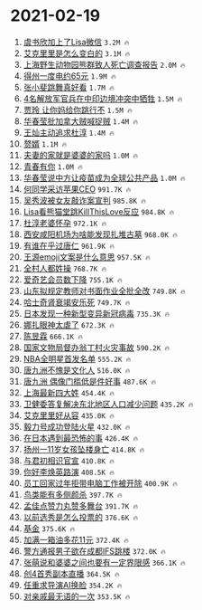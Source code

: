# 2021-02-19

1. [虞书欣加上了Lisa微信](https://s.weibo.com/weibo?q=%23%E8%99%9E%E4%B9%A6%E6%AC%A3%E5%8A%A0%E4%B8%8A%E4%BA%86Lisa%E5%BE%AE%E4%BF%A1%23&Refer=top) `3.2M 🔥`
1. [艾克里里是怎么变白的](https://s.weibo.com/weibo?q=%E8%89%BE%E5%85%8B%E9%87%8C%E9%87%8C%E6%98%AF%E6%80%8E%E4%B9%88%E5%8F%98%E7%99%BD%E7%9A%84&Refer=top) `3.1M 🔥`
1. [上海野生动物园熊群致人死亡调查报告](https://s.weibo.com/weibo?q=%23%E4%B8%8A%E6%B5%B7%E9%87%8E%E7%94%9F%E5%8A%A8%E7%89%A9%E5%9B%AD%E7%86%8A%E7%BE%A4%E8%87%B4%E4%BA%BA%E6%AD%BB%E4%BA%A1%E8%B0%83%E6%9F%A5%E6%8A%A5%E5%91%8A%23&Refer=top) `2.0M 🔥`
1. [得州一度电约65元](https://s.weibo.com/weibo?q=%23%E5%BE%97%E5%B7%9E%E4%B8%80%E5%BA%A6%E7%94%B5%E7%BA%A665%E5%85%83%23&Refer=top) `1.9M 🔥`
1. [张小斐跳舞真好看](https://s.weibo.com/weibo?q=%23%E5%BC%A0%E5%B0%8F%E6%96%90%E8%B7%B3%E8%88%9E%E7%9C%9F%E5%A5%BD%E7%9C%8B%23&Refer=top) `1.7M 🔥`
1. [4名解放军官兵在中印边境冲突中牺牲](https://s.weibo.com/weibo?q=%234%E5%90%8D%E8%A7%A3%E6%94%BE%E5%86%9B%E5%AE%98%E5%85%B5%E5%9C%A8%E4%B8%AD%E5%8D%B0%E8%BE%B9%E5%A2%83%E5%86%B2%E7%AA%81%E4%B8%AD%E7%89%BA%E7%89%B2%23&Refer=top) `1.5M 🔥`
1. [贾玲 让你妈给你跳行不](https://s.weibo.com/weibo?q=%E8%B4%BE%E7%8E%B2%20%E8%AE%A9%E4%BD%A0%E5%A6%88%E7%BB%99%E4%BD%A0%E8%B7%B3%E8%A1%8C%E4%B8%8D&Refer=top) `1.5M 🔥`
1. [华春莹批加拿大贼喊捉贼](https://s.weibo.com/weibo?q=%23%E5%8D%8E%E6%98%A5%E8%8E%B9%E6%89%B9%E5%8A%A0%E6%8B%BF%E5%A4%A7%E8%B4%BC%E5%96%8A%E6%8D%89%E8%B4%BC%23&Refer=top) `1.4M 🔥`
1. [王灿主动追求杜淳](https://s.weibo.com/weibo?q=%23%E7%8E%8B%E7%81%BF%E4%B8%BB%E5%8A%A8%E8%BF%BD%E6%B1%82%E6%9D%9C%E6%B7%B3%23&Refer=top) `1.4M 🔥`
1. [赘婿](https://s.weibo.com/weibo?q=%E8%B5%98%E5%A9%BF&Refer=top) `1.1M 🔥`
1. [夫妻的家就是婆婆的家吗](https://s.weibo.com/weibo?q=%23%E5%A4%AB%E5%A6%BB%E7%9A%84%E5%AE%B6%E5%B0%B1%E6%98%AF%E5%A9%86%E5%A9%86%E7%9A%84%E5%AE%B6%E5%90%97%23&Refer=top) `1.0M 🔥`
1. [青春有你](https://s.weibo.com/weibo?q=%E9%9D%92%E6%98%A5%E6%9C%89%E4%BD%A0&Refer=top) `1.0M 🔥`
1. [华春莹说中方让疫苗成为全球公共产品](https://s.weibo.com/weibo?q=%23%E5%8D%8E%E6%98%A5%E8%8E%B9%E8%AF%B4%E4%B8%AD%E6%96%B9%E8%AE%A9%E7%96%AB%E8%8B%97%E6%88%90%E4%B8%BA%E5%85%A8%E7%90%83%E5%85%AC%E5%85%B1%E4%BA%A7%E5%93%81%23&Refer=top) `1.0M 🔥`
1. [何同学采访苹果CEO](https://s.weibo.com/weibo?q=%23%E4%BD%95%E5%90%8C%E5%AD%A6%E9%87%87%E8%AE%BF%E8%8B%B9%E6%9E%9CCEO%23&Refer=top) `991.7K 🔥`
1. [吴秀波被女友敲诈案宣判](https://s.weibo.com/weibo?q=%23%E5%90%B4%E7%A7%80%E6%B3%A2%E8%A2%AB%E5%A5%B3%E5%8F%8B%E6%95%B2%E8%AF%88%E6%A1%88%E5%AE%A3%E5%88%A4%23&Refer=top) `985.8K 🔥`
1. [Lisa看熊猫堂跳KillThisLove反应](https://s.weibo.com/weibo?q=%23Lisa%E7%9C%8B%E7%86%8A%E7%8C%AB%E5%A0%82%E8%B7%B3KillThisLove%E5%8F%8D%E5%BA%94%23&Refer=top) `984.8K 🔥`
1. [杜淳老婆怀孕](https://s.weibo.com/weibo?q=%23%E6%9D%9C%E6%B7%B3%E8%80%81%E5%A9%86%E6%80%80%E5%AD%95%23&Refer=top) `972.1K 🔥`
1. [西安咸阳机场为啥能发现扎堆古墓](https://s.weibo.com/weibo?q=%23%E8%A5%BF%E5%AE%89%E5%92%B8%E9%98%B3%E6%9C%BA%E5%9C%BA%E4%B8%BA%E5%95%A5%E8%83%BD%E5%8F%91%E7%8E%B0%E6%89%8E%E5%A0%86%E5%8F%A4%E5%A2%93%23&Refer=top) `968.0K 🔥`
1. [有谁在乎过唐仁](https://s.weibo.com/weibo?q=%23%E6%9C%89%E8%B0%81%E5%9C%A8%E4%B9%8E%E8%BF%87%E5%94%90%E4%BB%81%23&Refer=top) `961.9K 🔥`
1. [王源emoji文案是什么意思](https://s.weibo.com/weibo?q=%23%E7%8E%8B%E6%BA%90emoji%E6%96%87%E6%A1%88%E6%98%AF%E4%BB%80%E4%B9%88%E6%84%8F%E6%80%9D%23&Refer=top) `957.5K 🔥`
1. [全村人都姓操](https://s.weibo.com/weibo?q=%23%E5%85%A8%E6%9D%91%E4%BA%BA%E9%83%BD%E5%A7%93%E6%93%8D%23&Refer=top) `768.7K 🔥`
1. [爱奇艺会员数下降](https://s.weibo.com/weibo?q=%23%E7%88%B1%E5%A5%87%E8%89%BA%E4%BC%9A%E5%91%98%E6%95%B0%E4%B8%8B%E9%99%8D%23&Refer=top) `755.1K 🔥`
1. [山东拟规定教师对书面作业全批全改](https://s.weibo.com/weibo?q=%23%E5%B1%B1%E4%B8%9C%E6%8B%9F%E8%A7%84%E5%AE%9A%E6%95%99%E5%B8%88%E5%AF%B9%E4%B9%A6%E9%9D%A2%E4%BD%9C%E4%B8%9A%E5%85%A8%E6%89%B9%E5%85%A8%E6%94%B9%23&Refer=top) `749.8K 🔥`
1. [哈士奇肾衰竭安乐死](https://s.weibo.com/weibo?q=%23%E5%93%88%E5%A3%AB%E5%A5%87%E8%82%BE%E8%A1%B0%E7%AB%AD%E5%AE%89%E4%B9%90%E6%AD%BB%23&Refer=top) `749.7K 🔥`
1. [日本发现一种新型变异新冠病毒](https://s.weibo.com/weibo?q=%E6%97%A5%E6%9C%AC%E5%8F%91%E7%8E%B0%E4%B8%80%E7%A7%8D%E6%96%B0%E5%9E%8B%E5%8F%98%E5%BC%82%E6%96%B0%E5%86%A0%E7%97%85%E6%AF%92&Refer=top) `735.3K 🔥`
1. [娜扎眼神太虐了](https://s.weibo.com/weibo?q=%23%E5%A8%9C%E6%89%8E%E7%9C%BC%E7%A5%9E%E5%A4%AA%E8%99%90%E4%BA%86%23&Refer=top) `672.3K 🔥`
1. [陈昱霖](https://s.weibo.com/weibo?q=%E9%99%88%E6%98%B1%E9%9C%96&Refer=top) `666.1K 🔥`
1. [国家文物局督办翁丁村火灾事故](https://s.weibo.com/weibo?q=%23%E5%9B%BD%E5%AE%B6%E6%96%87%E7%89%A9%E5%B1%80%E7%9D%A3%E5%8A%9E%E7%BF%81%E4%B8%81%E6%9D%91%E7%81%AB%E7%81%BE%E4%BA%8B%E6%95%85%23&Refer=top) `590.2K 🔥`
1. [NBA全明星首发名单](https://s.weibo.com/weibo?q=%23NBA%E5%85%A8%E6%98%8E%E6%98%9F%E9%A6%96%E5%8F%91%E5%90%8D%E5%8D%95%23&Refer=top) `555.2K 🔥`
1. [唐九洲不愧是文化人](https://s.weibo.com/weibo?q=%23%E5%94%90%E4%B9%9D%E6%B4%B2%E4%B8%8D%E6%84%A7%E6%98%AF%E6%96%87%E5%8C%96%E4%BA%BA%23&Refer=top) `516.0K 🔥`
1. [唐九洲 偶像门槛低是件好事](https://s.weibo.com/weibo?q=%E5%94%90%E4%B9%9D%E6%B4%B2%20%E5%81%B6%E5%83%8F%E9%97%A8%E6%A7%9B%E4%BD%8E%E6%98%AF%E4%BB%B6%E5%A5%BD%E4%BA%8B&Refer=top) `487.6K 🔥`
1. [上海最新四大姓](https://s.weibo.com/weibo?q=%23%E4%B8%8A%E6%B5%B7%E6%9C%80%E6%96%B0%E5%9B%9B%E5%A4%A7%E5%A7%93%23&Refer=top) `454.4K 🔥`
1. [卫健委答复解决东北地区人口减少问题](https://s.weibo.com/weibo?q=%23%E5%8D%AB%E5%81%A5%E5%A7%94%E7%AD%94%E5%A4%8D%E8%A7%A3%E5%86%B3%E4%B8%9C%E5%8C%97%E5%9C%B0%E5%8C%BA%E4%BA%BA%E5%8F%A3%E5%87%8F%E5%B0%91%E9%97%AE%E9%A2%98%23&Refer=top) `435.2K 🔥`
1. [艾克里里好从容](https://s.weibo.com/weibo?q=%23%E8%89%BE%E5%85%8B%E9%87%8C%E9%87%8C%E5%A5%BD%E4%BB%8E%E5%AE%B9%23&Refer=top) `435.0K 🔥`
1. [毅力号成功登陆火星](https://s.weibo.com/weibo?q=%23%E6%AF%85%E5%8A%9B%E5%8F%B7%E6%88%90%E5%8A%9F%E7%99%BB%E9%99%86%E7%81%AB%E6%98%9F%23&Refer=top) `432.0K 🔥`
1. [在日本遇到最恐怖的事](https://s.weibo.com/weibo?q=%E5%9C%A8%E6%97%A5%E6%9C%AC%E9%81%87%E5%88%B0%E6%9C%80%E6%81%90%E6%80%96%E7%9A%84%E4%BA%8B&Refer=top) `426.4K 🔥`
1. [扬州一11岁女孩坠楼身亡](https://s.weibo.com/weibo?q=%23%E6%89%AC%E5%B7%9E%E4%B8%8011%E5%B2%81%E5%A5%B3%E5%AD%A9%E5%9D%A0%E6%A5%BC%E8%BA%AB%E4%BA%A1%23&Refer=top) `414.8K 🔥`
1. [与君初相识官宣](https://s.weibo.com/weibo?q=%23%E4%B8%8E%E5%90%9B%E5%88%9D%E7%9B%B8%E8%AF%86%E5%AE%98%E5%AE%A3%23&Refer=top) `410.8K 🔥`
1. [你好李焕英路演](https://s.weibo.com/weibo?q=%E4%BD%A0%E5%A5%BD%E6%9D%8E%E7%84%95%E8%8B%B1%E8%B7%AF%E6%BC%94&Refer=top) `408.5K 🔥`
1. [员工回家过年拒带电脑工作被开除](https://s.weibo.com/weibo?q=%23%E5%91%98%E5%B7%A5%E5%9B%9E%E5%AE%B6%E8%BF%87%E5%B9%B4%E6%8B%92%E5%B8%A6%E7%94%B5%E8%84%91%E5%B7%A5%E4%BD%9C%E8%A2%AB%E5%BC%80%E9%99%A4%23&Refer=top) `400.9K 🔥`
1. [鸟类能有多侧颜杀](https://s.weibo.com/weibo?q=%23%E9%B8%9F%E7%B1%BB%E8%83%BD%E6%9C%89%E5%A4%9A%E4%BE%A7%E9%A2%9C%E6%9D%80%23&Refer=top) `397.7K 🔥`
1. [孟佳点赞力丸赞多舞台](https://s.weibo.com/weibo?q=%23%E5%AD%9F%E4%BD%B3%E7%82%B9%E8%B5%9E%E5%8A%9B%E4%B8%B8%E8%B5%9E%E5%A4%9A%E8%88%9E%E5%8F%B0%23&Refer=top) `391.7K 🔥`
1. [以前选秀是怎么投票的](https://s.weibo.com/weibo?q=%23%E4%BB%A5%E5%89%8D%E9%80%89%E7%A7%80%E6%98%AF%E6%80%8E%E4%B9%88%E6%8A%95%E7%A5%A8%E7%9A%84%23&Refer=top) `376.6K 🔥`
1. [基金](https://s.weibo.com/weibo?q=%23%E5%9F%BA%E9%87%91%23&Refer=top) `375.6K 🔥`
1. [加满一箱油多花11元](https://s.weibo.com/weibo?q=%23%E5%8A%A0%E6%BB%A1%E4%B8%80%E7%AE%B1%E6%B2%B9%E5%A4%9A%E8%8A%B111%E5%85%83%23&Refer=top) `372.4K 🔥`
1. [警方通报男子欲在成都IFS跳楼](https://s.weibo.com/weibo?q=%23%E8%AD%A6%E6%96%B9%E9%80%9A%E6%8A%A5%E7%94%B7%E5%AD%90%E6%AC%B2%E5%9C%A8%E6%88%90%E9%83%BDIFS%E8%B7%B3%E6%A5%BC%23&Refer=top) `372.0K 🔥`
1. [张萌说和婆婆之间也要有一定界限感](https://s.weibo.com/weibo?q=%23%E5%BC%A0%E8%90%8C%E8%AF%B4%E5%92%8C%E5%A9%86%E5%A9%86%E4%B9%8B%E9%97%B4%E4%B9%9F%E8%A6%81%E6%9C%89%E4%B8%80%E5%AE%9A%E7%95%8C%E9%99%90%E6%84%9F%23&Refer=top) `366.1K 🔥`
1. [创4首秀副本直播](https://s.weibo.com/weibo?q=%23%E5%88%9B4%E9%A6%96%E7%A7%80%E5%89%AF%E6%9C%AC%E7%9B%B4%E6%92%AD%23&Refer=top) `364.5K 🔥`
1. [任重求导演AI换脸](https://s.weibo.com/weibo?q=%23%E4%BB%BB%E9%87%8D%E6%B1%82%E5%AF%BC%E6%BC%94AI%E6%8D%A2%E8%84%B8%23&Refer=top) `354.2K 🔥`
1. [对亲戚最无语的一次](https://s.weibo.com/weibo?q=%23%E5%AF%B9%E4%BA%B2%E6%88%9A%E6%9C%80%E6%97%A0%E8%AF%AD%E7%9A%84%E4%B8%80%E6%AC%A1%23&Refer=top) `353.5K 🔥`
